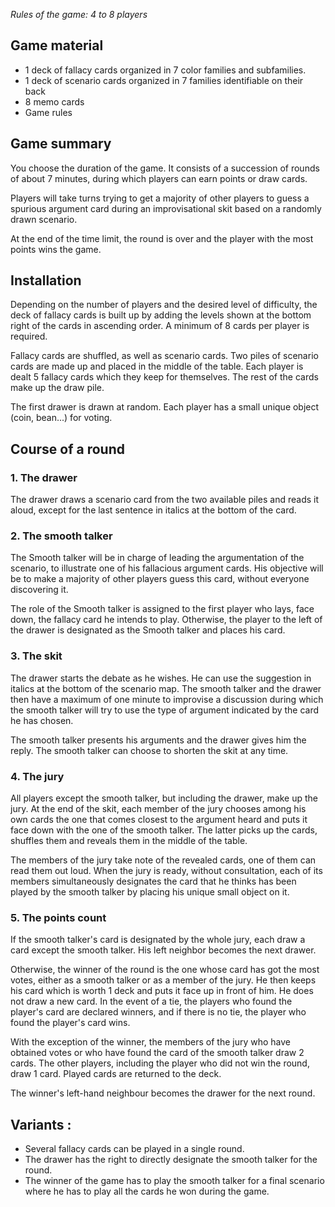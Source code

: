 ﻿*Rules of the game: 4 to 8 players*

## Game material

*   1 deck of fallacy cards organized in 7 color families and subfamilies.
*   1 deck of scenario cards organized in 7 families identifiable on their back
*   8 memo cards
*   Game rules

## Game summary

You choose the duration of the game. It consists of a succession of rounds of about 7 minutes, during which players can earn points or draw cards. 

Players will take turns trying to get a majority of other players to guess a spurious argument card during an improvisational skit based on a randomly drawn scenario.

At the end of the time limit, the round is over and the player with the most points wins the game.

## Installation

Depending on the number of players and the desired level of difficulty, the deck of fallacy cards is built up by adding the levels shown at the bottom right of the cards in ascending order. A minimum of 8 cards per player is required. 

Fallacy cards are shuffled, as well as scenario cards. Two piles of scenario cards are made up and placed in the middle of the table. Each player is dealt 5 fallacy cards which they keep for themselves. The rest of the cards make up the draw pile. 

The first drawer is drawn at random. Each player has a small unique object (coin, bean...) for voting.

## Course of a round

### 1.       The drawer

The drawer draws a scenario card from the two available piles and reads it aloud, except for the last sentence in italics at the bottom of the card.

### 2.       The smooth talker

The Smooth talker will be in charge of leading the argumentation of the scenario, to illustrate one of his fallacious argument cards. His objective will be to make a majority of other players guess this card, without everyone discovering it.

The role of the Smooth talker is assigned to the first player who lays, face down, the fallacy card he intends to play. Otherwise, the player to the left of the drawer is designated as the Smooth talker and places his card.

### 3.       The skit

The drawer starts the debate as he wishes. He can use the suggestion in italics at the bottom of the scenario map. The smooth talker and the drawer then have a maximum of one minute to improvise a discussion during which the smooth talker will try to use the type of argument indicated by the card he has chosen.

 The smooth talker presents his arguments and the drawer gives him the reply. The smooth talker can choose to shorten the skit at any time.

### 4.       The jury

All players except the smooth talker, but including the drawer, make up the jury. At the end of the skit, each member of the jury chooses among his own cards the one that comes closest to the argument heard and puts it face down with the one of the smooth talker. The latter picks up the cards, shuffles them and reveals them in the middle of the table.

The members of the jury take note of the revealed cards, one of them can read them out loud. When the jury is ready, without consultation, each of its members simultaneously designates the card that he thinks has been played by the smooth talker by placing his unique small object on it.

### 5.       The points count

If the smooth talker's card is designated by the whole jury, each draw a card except the smooth talker. His left neighbor becomes the next drawer.

Otherwise, the winner of the round is the one whose card has got the most votes, either as a smooth talker or as a member of the jury. He then keeps his card which is worth 1 deck and puts it face up in front of him. He does not draw a new card. In the event of a tie, the players who found the player's card are declared winners, and if there is no tie, the player who found the player's card wins.

With the exception of the winner, the members of the jury who have obtained votes or who have found the card of the smooth talker draw 2 cards. The other players, including the player who did not win the round, draw 1 card. Played cards are returned to the deck.

The winner's left-hand neighbour becomes the drawer for the next round.

## Variants :

*	Several fallacy cards can be played in a single round.
*	The drawer has the right to directly designate the smooth talker for the round.	
*	The winner of the game has to play the smooth talker for a final scenario where he has to play all the cards he won during the game.